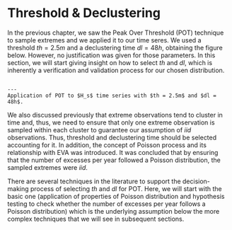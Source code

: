
# Threshold & Declustering

In the previous chapter, we saw the Peak Over Threshold (POT) technique to sample extremes and we applied it to our time seres. We used a threshold $th = 2.5m$ and a declustering time $dl = 48h$, obtaining the figure below. However, no justification was given for those parameters. In this section, we will start giving insight on how to select $th$ and $dl$, which is inherently a verification and validation process for our chosen distribution.

```{figure} ./figures/POT.png

---
Application of POT to $H_s$ time series with $th = 2.5m$ and $dl = 48h$.
```

We also discussed previously that extreme observations tend to cluster in time and, thus, we need to ensure that only one extreme observation is sampled within each cluster to guarantee our assumption of *iid* observations. Thus, threshold and declustering time should be selected accounting for it. In addition, the concept of Poisson process and its relationship with EVA was introduced. It was concluded that by ensuring that the number of excesses per year followed a Poisson distribution, the sampled extremes were *iid*. 

There are several techniques in the literature to support the decision-making process of selecting $th$ and $dl$ for POT. Here, we will start with the basic one (application of properties of Poisson distribution and hypothesis testing to check whether the number of excesses per year follows a Poisson distribution) which is the underlying assumption below the more complex techniques that we will see in subsequent sections.
